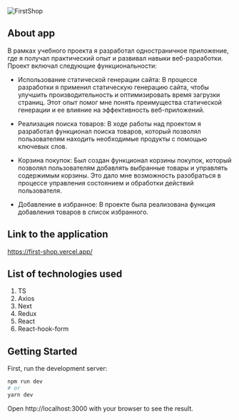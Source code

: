 ![FirstShop](https://github.com/Whyareyouu/first-shop/assets/54592995/b1e617f7-34a4-4234-aa1f-3ec2ff353f92)

## About app

В рамках учебного проекта я разработал одностраничное приложение, где я получал практический опыт и развивал навыки веб-разработки. Проект включал следующие функциональности:

- Использование статической генерации сайта: В процессе разработки я применил статическую генерацию сайта, чтобы улучшить производительность и оптимизировать время загрузки страниц. Этот опыт помог мне понять преимущества статической генерации и ее влияние на эффективность веб-приложений.

- Реализация поиска товаров: В ходе работы над проектом я разработал функционал поиска товаров, который позволял пользователям находить необходимые продукты с помощью ключевых слов.

- Корзина покупок: Был создан функционал корзины покупок, который позволял пользователям добавлять выбранные товары и управлять содержимым корзины. Это дало мне возможность разобраться в процессе управления состоянием и обработки действий пользователя.

- Добавление в избранное: В проекте была реализована функция добавления товаров в список избранного.

## Link to the application

https://first-shop.vercel.app/

## List of technologies used

1. TS
2. Axios
3. Next
4. Redux
5. React
6. React-hook-form

## Getting Started

First, run the development server:

```bash
npm run dev
# or
yarn dev
```

Open http://localhost:3000 with your browser to see the result.
